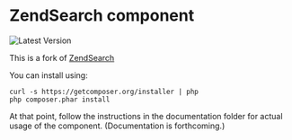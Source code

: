 # ZendSearch component
![Latest Version](https://img.shields.io/github/v/tag/dachcom-digital/zendsearch.svg?style=flat-square)

This is a fork of [ZendSearch](https://github.com/zendframework/ZendSearch)

You can install using:

```
curl -s https://getcomposer.org/installer | php
php composer.phar install
```

At that point, follow the instructions in the documentation folder for actual
usage of the component. (Documentation is forthcoming.)
